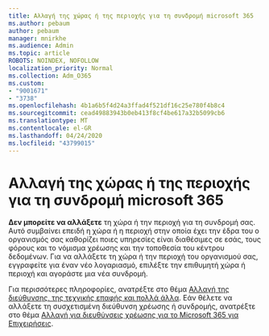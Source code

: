```yaml
---
title: Αλλαγή της χώρας ή της περιοχής για τη συνδρομή microsoft 365
ms.author: pebaum
author: pebaum
manager: mnirkhe
ms.audience: Admin
ms.topic: article
ROBOTS: NOINDEX, NOFOLLOW
localization_priority: Normal
ms.collection: Adm_O365
ms.custom:
- "9001671"
- "3738"
ms.openlocfilehash: 4b1a6b5f4d24a3ffad4f521df16c25e780f4b8c4
ms.sourcegitcommit: cead49883943b0eb413f8cf4be617a32b5099cb6
ms.translationtype: MT
ms.contentlocale: el-GR
ms.lasthandoff: 04/24/2020
ms.locfileid: "43799015"
---
```

# <a name="change-the-country-or-region-for-your-microsoft-365-subscription"></a>Αλλαγή της χώρας ή της περιοχής για τη συνδρομή microsoft 365

**Δεν μπορείτε να αλλάξετε** τη χώρα ή την περιοχή για τη συνδρομή σας. Αυτό συμβαίνει επειδή η χώρα ή η περιοχή στην οποία έχει την έδρα του ο οργανισμός σας καθορίζει ποιες υπηρεσίες είναι διαθέσιμες σε εσάς, τους φόρους και το νόμισμα χρέωσης και την τοποθεσία του κέντρου δεδομένων. Για να αλλάξετε τη χώρα ή την περιοχή του οργανισμού σας, εγγραφείτε για έναν νέο λογαριασμό, επιλέξτε την επιθυμητή χώρα ή περιοχή και αγοράστε μια νέα συνδρομή.

Για περισσότερες πληροφορίες, ανατρέξτε στο θέμα [Αλλαγή της διεύθυνσης, της τεχνικής επαφής και πολλά άλλα](https://docs.microsoft.com/microsoft-365/admin/manage/change-address-contact-and-more?view=o365-worldwide). Εάν θέλετε να αλλάξετε τη συσχετισμένη διεύθυνση χρέωσης ή συνδρομής, ανατρέξτε στο θέμα [Αλλαγή για διευθύνσεις χρέωσης για το Microsoft 365 για Επιχειρήσεις](https://docs.microsoft.com/microsoft-365/commerce/billing-and-payments/change-your-billing-addresses?view=o365-worldwide). 
